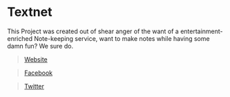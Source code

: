 # Textnet
This Project was created out of shear anger of the want of a entertainment-enriched Note-keeping service, want to make notes while having some damn fun? We sure do.

> [Website ](https://fb.me/TextnetIsGoofy)

> [Facebook ](https://fb.me/TextnetIsGoofy)

> [ Twitter](https://twitter.com/TextnetIsGoofy)
